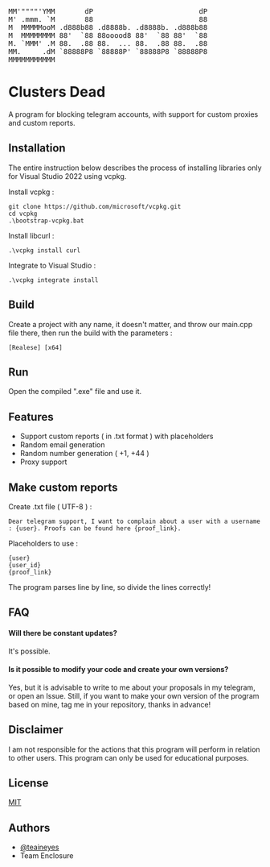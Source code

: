 <pre>
MM'""""'YMM       dP                         dP 
M' .mmm. `M       88                         88 
M  MMMMMooM .d888b88 .d8888b. .d8888b. .d888b88 
M  MMMMMMMM 88'  `88 88ooood8 88'  `88 88'  `88 
M. `MMM' .M 88.  .88 88.  ... 88.  .88 88.  .88 
MM.     .dM `88888P8 `88888P' `88888P8 `88888P8 
MMMMMMMMMMM                                                                                
</pre>

# Clusters Dead

A program for blocking telegram accounts, with support for custom proxies and custom reports.

## Installation
The entire instruction below describes the process of installing libraries only for Visual Studio 2022 using vcpkg.

Install vcpkg :

```
git clone https://github.com/microsoft/vcpkg.git
cd vcpkg
.\bootstrap-vcpkg.bat
```

Install libcurl : 
```
.\vcpkg install curl
```
Integrate to Visual Studio : 
```
.\vcpkg integrate install
```

## Build

Create a project with any name, it doesn't matter, and throw our main.cpp file there, then run the build with the parameters :

```
[Realese] [x64]
```

## Run 

Open the compiled ".exe" file and use it.


## Features

- Support custom reports ( in .txt format ) with placeholders
- Random email generation 
- Random number generation ( +1, +44 ) 
- Proxy support

## Make custom reports 

Create .txt file ( UTF-8 ) :
```
Dear telegram support, I want to complain about a user with a username : {user}. Proofs can be found here {proof_link}.
```
Placeholders to use : 
```
{user}
{user_id}
{proof_link}
```
The program parses line by line, so divide the lines correctly!

## FAQ

#### Will there be constant updates?

It's possible.

#### Is it possible to modify your code and create your own versions?

Yes, but it is advisable to write to me about your proposals in my telegram, or open an Issue. Still, if you want to make your own version of the program based on mine, tag me in your repository, thanks in advance!


## Disclaimer
I am not responsible for the actions that this program will perform in relation to other users. This program can only be used for educational purposes.

## License

[MIT](https://choosealicense.com/licenses/mit/)

## Authors

- [@teaineyes](https://www.github.com/teaineyes) 
- Team Enclosure
